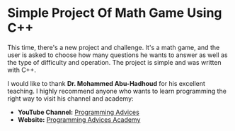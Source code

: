 # Simple Project Of Math Game Using C++

This time, there's a new project and challenge. It's a math game, and the user is asked to choose how many 
questions he wants to answer as well as the type of difficulty and operation. The project is simple and was written with C++.


I would like to thank **Dr. Mohammed Abu-Hadhoud** for his excellent teaching.
I highly recommend anyone who wants to learn programming the right way to visit his channel and academy:

- **YouTube Channel:** [Programming Advices](https://www.youtube.com/@ProgrammingAdvices)  
- **Website:** [Programming Advices Academy](https://programmingadvices.com/p/roadmap)
